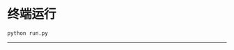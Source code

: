 # 终端运行

```shell
python run.py
```
**************************************************************************************************************************************************************************************************************************************************************************************************************************************************************************************************************************************************************************************************************************************
